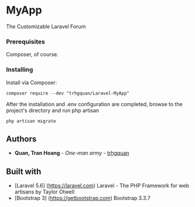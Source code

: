 # MyApp
The Customizable Laravel Forum

### Prerequisites
Composer, of course.

### Installing
Install via Composer:

```
composer require --dev "trhgquan/Laravel-MyApp"
```

After the installation and .env configuration are completed, browse to the project's directory and run php artisan
```
php artisan migrate
```  

## Authors
* **Quan, Tran Hoang** - *One-man army* - [trhgquan](https://github.com/trhgquan)

## Built with
* [Laravel 5.6] (https://laravel.com) Laravel - The PHP Framework for web artisans by Taylor Otwell
* [Bootstrap 3] (https://getbootstrap.com) Bootstrap 3.3.7
